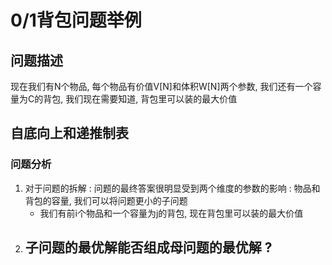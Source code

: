 # 0/1背包问题举例

## 问题描述

现在我们有N个物品, 每个物品有价值V[N]和体积W[N]两个参数, 我们还有一个容量为C的背包, 我们现在需要知道, 背包里可以装的最大价值

## 自底向上和递推制表

### 问题分析

1. 对于问题的拆解 : 问题的最终答案很明显受到两个维度的参数的影响 : 物品和背包的容量, 我们可以将问题更小的子问题
   - 我们有前i个物品和一个容量为j的背包, 现在背包里可以装的最大价值
2. 子问题的最优解能否组成母问题的最优解 ?
   - 